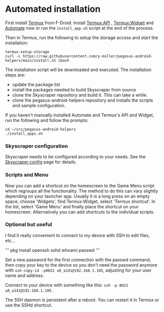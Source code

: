 # Automated installation

First install [Termux](https://f-droid.org/en/packages/com.termux) from F-Droid. Install [Termux:API](https://f-droid.org/en/packages/com.termux.api) , [Termux:Widget](https://f-droid.org/en/packages/com.termux.widget) and [Automate](https://play.google.com/store/apps/details?id=com.llamalab.automate) now or run the `install_app.sh` script at the end of the process.

Then in Termux, run the following to setup the storage access and start the installation:
```
termux-setup-storage
curl -L https://raw.githubusercontent.com/y-muller/pegasus-android-helpers/main/install.sh |bash
```

The installation script will be downloaded and executed. The installation steps are:
 * update the package list
 * install the packages needed to build Skyscraper from source
 * clone the Skyscraper repository and build it. This can take a while.
 * clone the pegasus-android-helpers repository and installs the scripts and sample configuration.

If you haven't manually installed Automate and Termux's API and Widget, run the following and follow the prompts:
```
cd ~/src/pegasus-android-helpers
./install_apps.sh
```

### Skyscraper configuration

Skyscraper needs to be configured according to your needs. See the [Skyscraper config](SKYSCRAPER_CONFIG.md) page for details.

### Scripts and Menu

Now you can add a shortcut on the homescreen to the Game Menu script which regroups all the functionality. The method to do this can vary slightly depending on your launcher app. Usually it is a long press on an empty space, choose 'Widgets', find Termux:Widget, select 'Termux shortcut'. In the list, select 'Game Menu' and finally place the shortcut on your homescreen.
Alternatively you can add shortcuts to the individual scripts.

### Optional but useful

I find it really convenient to connect to my device with SSH to edit files, etc...

'''
pkg install openssh
sshd
whoami
passwd
'''

Set a new password for the first connection with the passwd command, then copy your key to the device so you don't need the password anymore with `ssh-copy-id -p8022 u0_a141@192.168.1.105`, adjusting for your user name and address.

Connect to your device with something like this: `ssh -p 8022 u0_a141@192.168.1.105` .

The SSH daemon is persistent after a reboot. You can restart it in Termux or use the SSHd shortcut.


